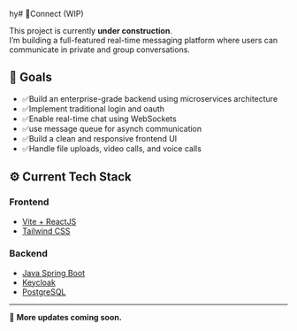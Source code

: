  hy# 🔷Connect (WIP)

This project is currently **under construction**.  
I’m building a full-featured real-time messaging platform where users can communicate in private and group conversations.

## 🎯 Goals
- ✅Build an enterprise-grade backend using microservices architecture
- ✅Implement traditional login and oauth
- ✅Enable real-time chat using WebSockets
- ✅use message queue for asynch communication
- ✅Build a clean and responsive frontend UI
- ✅Handle file uploads, video calls, and voice calls
  
## ⚙️ Current Tech Stack
### Frontend
- [Vite + ReactJS](https://vite.dev/)
- [Tailwind CSS](https://tailwindcss.com/)

### Backend
- [Java Spring Boot](https://spring.io/projects/spring-boot)
- [Keycloak](https://www.keycloak.org/)
- [PostgreSQL](https://www.postgresql.org/)

---

📌 **More updates coming soon.**
